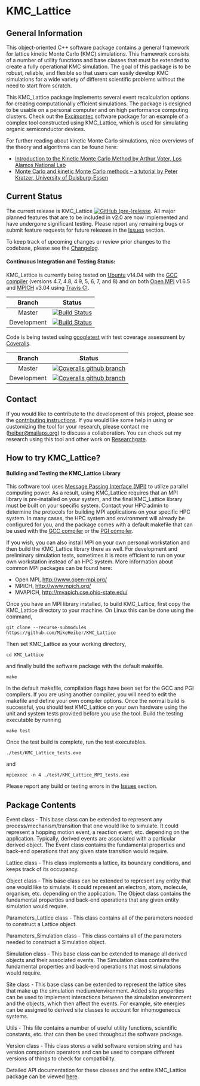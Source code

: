 # KMC_Lattice

## General Information
This object-oriented C++ software package contains a general framework for lattice kinetic Monte Carlo (KMC) simulations. 
This framework consists of a number of utility functions and base classes that must be extended to create a fully operational KMC simulation. 
The goal of this package is to be robust, reliable, and flexible so that users can easily develop KMC simulations for a wide variety of different scientific problems without the need to start from scratch.

This KMC_Lattice package implements several event recalculation options for creating computationally efficient simulations. 
The package is designed to be usable on a personal computer and on high performance computing clusters. 
Check out the [Excimontec](https://github.com/MikeHeiber/Excimontec) software package for an example of a complex tool constructed using KMC_Lattice, which is used for simulating organic semiconductor devices.

For further reading about kinetic Monte Carlo simulations, nice overviews of the theory and algorithms can be found here:

- [Introduction to the Kinetic Monte Carlo Method by Arthur Voter, Los Alamos National Lab](http://www.fml.t.u-tokyo.ac.jp/~izumi/CMS/MC/Introduction_kMC.pdf)
- [Monte Carlo and kinetic Monte Carlo methods – a tutorial by Peter Kratzer, University of Duisburg-Essen](https://arxiv.org/pdf/0904.2556.pdf)

## Current Status

The current release is KMC_Lattice [![GitHub (pre-)release](https://img.shields.io/github/release/MikeHeiber/KMC_Lattice/all.svg?style=flat-square)](https://github.com/MikeHeiber/KMC_Lattice/releases).
All major planned features that are to be included in v2.0 are now implemented and have undergone significant testing. 
Please report any remaining bugs or submit feature requests for future releases in the [Issues](https://github.com/MikeHeiber/KMC_Lattice/issues) section. 

To keep track of upcoming changes or review prior changes to the codebase, please see the [Changelog](./CHANGELOG.md).

#### Continuous Integration and Testing Status:

KMC_Lattice is currently being tested on [Ubuntu](https://www.ubuntu.com/) v14.04 with the [GCC compiler](https://gcc.gnu.org/) (versions 4.7, 4.8, 4.9, 5, 6, 7, and 8) and on both [Open MPI](http://www.open-mpi.org/) v1.6.5 and [MPICH](http://www.mpich.org/) v3.04 using [Travis CI](https://travis-ci.com/).

| Branch | Status |
| :------: | ------ |
| Master | [![Build Status](https://img.shields.io/travis/MikeHeiber/KMC_Lattice/master.svg?style=for-the-badge)](https://travis-ci.org/MikeHeiber/KMC_Lattice) |
| Development | [![Build Status](https://img.shields.io/travis/MikeHeiber/KMC_Lattice/development.svg?style=for-the-badge)](https://travis-ci.org/MikeHeiber/KMC_Lattice) |

Code is being tested using [googletest](https://github.com/google/googletest) with test coverage assessment by [Coveralls](https://coveralls.io/).

| Branch | Status |
| :------: | ------ |
| Master | [![Coveralls github branch](https://img.shields.io/coveralls/github/MikeHeiber/KMC_Lattice/master.svg?style=for-the-badge)](https://coveralls.io/github/MikeHeiber/KMC_Lattice?branch=master) |
| Development | [![Coveralls github branch](https://img.shields.io/coveralls/github/MikeHeiber/KMC_Lattice/development.svg?style=for-the-badge)](https://coveralls.io/github/MikeHeiber/KMC_Lattice?branch=development) |

## Contact

If you would like to contribute to the development of this project, please see the [contributing instructions](./CONTRIBUTING.md).
If you would like some help in using or customizing the tool for your research, please contact me (heiber@mailaps.org) to discuss a collaboration. 
You can check out my research using this tool and other work on [Researchgate](https://www.researchgate.net/profile/Michael_Heiber).

## How to try KMC_Lattice?

#### Building and Testing the KMC_Lattice Library

This software tool uses [Message Passing Interface (MPI)](https://computing.llnl.gov/tutorials/mpi/) to utilize parallel computing power. 
As a result, using KMC_Lattice requires that an MPI library is pre-installed on your system, and the final KMC_Lattice library must be built on your specific system. 
Contact your HPC admin to determine the protocols for building MPI applications on your specific HPC system. 
In many cases, the HPC system and environment will already be configured for you, and the package comes with a default makefile that can be used with the [GCC compiler](https://gcc.gnu.org/) or the [PGI compiler](https://www.pgroup.com/). 

If you wish, you can also install MPI on your own personal workstation and then build the KMC_Lattice library there as well. For development and preliminary simulation tests, sometimes it is more efficient to run on your own workstation instead of an HPC system. More information about common MPI packages can be found here:
- Open MPI, http://www.open-mpi.org/
- MPICH, http://www.mpich.org/
- MVAPICH, http://mvapich.cse.ohio-state.edu/

Once you have an MPI library installed, to build KMC_Lattice, first copy the KMC_Lattice directory to your machine.  On Linux this can be done using the command,

```git clone --recurse-submodules https://github.com/MikeHeiber/KMC_Lattice```

Then set KMC_Lattice as your working directory,

```cd KMC_Lattice```

and finally build the software package with the default makefile.

```make```

In the default makefile, compilation flags have been set for the GCC and PGI compilers.  If you are using another compiler, you will need to edit the makefile and define your own compiler options.
Once the normal build is successful, you should test KMC_Lattice on your own hardware using the unit and system tests provided before you use the tool. 
Build the testing executable by running

```make test```

Once the test build is complete, run the test executables.

```./test/KMC_Lattice_tests.exe```

and

```mpiexeec -n 4 ./test/KMC_Lattice_MPI_tests.exe```

Please report any build or testing errors in the [Issues](https://github.com/MikeHeiber/KMC_Lattice/issues) section. 

## Package Contents

Event class - This base class can be extended to represent any process/mechanism/transition that one would like to simulate. 
It could represent a hopping motion event, a reaction event, etc. depending on the application. 
Typically, derived events are associated with a particular derived object. 
The Event class contains the fundamental properties and back-end operations that any given state transition would require.

Lattice class - This class implements a lattice, its boundary conditions, and keeps track of its occupancy.

Object class - This base class can be extended to represent any entity that one would like to simulate. 
It could represent an electron, atom, molecule, organism, etc. depending on the application. 
The Object class contains the fundamental properties and back-end operations that any given entity simulation would require.

Parameters_Lattice class - This class contains all of the parameters needed to construct a Lattice object.

Parameters_Simulation class - This class contains all of the parameters needed to construct a Simulation object.

Simulation class - This base class can be extended to manage all derived objects and their associated events. 
The Simulation class contains the fundamental properties and back-end operations that most simulations would require.

Site class - This base class can be extended to represent the lattice sites that make up the simulation medium/environment. 
Added site properties can be used to implement interactions between the simulation environment and the objects, which then affect the events. 
For example, site energies can be assigned to derived site classes to account for inhomogeneous systems.

Utils - This file contains a number of useful utility functions, scientific constants, etc. that can then be used throughout the software package.

Version class - This class stores a valid software version string and has version comparison operators and can be used to compare different versions of things to check for compatibility.

Detailed API documentation for these classes and the entire KMC_Lattice package can be viewed [here](https://mikeheiber.github.io/KMC_Lattice/).
